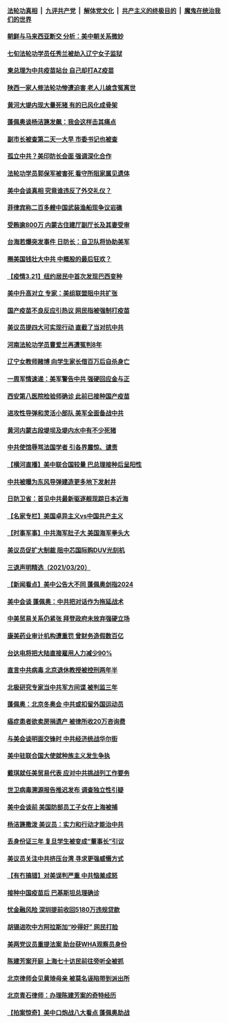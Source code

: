 ####  [法轮功真相](../../../../basic/blob/master/README.md?t=03220331) &nbsp;|&nbsp; [九评共产党](../../../../9ping.md/blob/master/README.md?t=03220331) &nbsp;|&nbsp; [解体党文化](../../../../jtdwh.md/blob/master/README.md?t=03220331)  &nbsp;|&nbsp; [共产主义的终极目的](../../../../gczydzjmd.md/blob/master/README.md?t=03220331) &nbsp;|&nbsp; [魔鬼在统治我们的世界](../../../../mgztzwmdsj.md/blob/master/README.md?t=03220331) 

#### [朝鲜与马来西亚断交 分析：美中朝关系微妙](../pages/nsc413/n12825960.md?t=03220331) 

#### [七旬法轮功学员任秀兰被劫入辽宁女子监狱](../pages/nsc413/n12822671.md?t=03220331) 

#### [柬总理为中共疫苗站台 自己却打AZ疫苗](../pages/nsc413/n12825906.md?t=03220331) 

#### [陕西一家人修法轮功惨遭迫害 老人儿媳含冤离世](../pages/nsc413/n12825629.md?t=03220331) 

#### [黄河大堤内现大量死猪 有的已风化成骨架](../pages/nsc413/n12825885.md?t=03220331) 

#### [蓬佩奥谈杨洁篪发飙：我会这样击其痛点](../pages/nsc413/n12825808.md?t=03220331) 

#### [副市长被查第二天一大早 市委书记也被查](../pages/nsc413/n12825771.md?t=03220331) 

#### [孤立中共？美印防长会面 强调深化合作](../pages/nsc413/n12825841.md?t=03220331) 

#### [法轮功学员郭保军被害死 看守所阻家属见遗体](../pages/nsc413/n12825454.md?t=03220331) 

#### [美中会谈真相 究竟谁违反了外交礼仪？](../pages/nsc413/n12825682.md?t=03220331) 

#### [菲律宾称二百多艘中国武装渔船现争议岩礁](../pages/nsc413/n12825774.md?t=03220331) 

#### [受贿逾800万 内蒙古住建厅副厅长及其妻受审](../pages/nsc413/n12825480.md?t=03220331) 

#### [台海若爆突发事件 日防长：自卫队将协助美军](../pages/nsc413/n12825662.md?t=03220331) 

#### [圈美国钱壮大中共 中概股的最后狂欢？](../pages/nsc413/n12823142.md?t=03220331) 

#### [【疫情3.21】纽约居民中首次发现巴西变种](../pages/nsc413/n12825343.md?t=03220331) 

#### [美中升高对立 专家：美组联盟阻中共扩张](../pages/nsc413/n12825468.md?t=03220331) 

#### [国产疫苗不良反应引热议 网民指被强制打疫苗](../pages/nsc413/n12825358.md?t=03220331) 

#### [美议员提四大可实现行动 直截了当对抗中共](../pages/nsc413/n12813742.md?t=03220331) 

#### [河南法轮功学员曹爱兰再遭冤判8年](../pages/nsc413/n12822794.md?t=03220331) 

#### [辽宁女教师赌博 向学生家长借百万后自杀身亡](../pages/nsc413/n12825393.md?t=03220331) 

#### [一周军情速递：美军警告中共 强硬回应金与正](../pages/nsc413/n12824802.md?t=03220331) 

#### [西安第八医院检验师确诊 此前已接种国产疫苗](../pages/nsc413/n12825268.md?t=03220331) 

#### [进攻性导弹和灵活小部队 美军全面备战中共](../pages/nsc413/n12823488.md?t=03220331) 

#### [黄河内蒙古段堤坝及堤内水中有不少死猪](../pages/nsc413/n12825257.md?t=03220331) 


#### [中共使馆辱骂法国学者 引各界震惊、谴责](../pages/nsc413/n12825152.md?t=03220331) 

#### [【横河直播】美中联合国较量 巴总理接种后呈阳性](../pages/nsc413/n12824878.md?t=03220331) 

#### [中共被曝为东风导弹建造更多地下发射井](../pages/nsc413/n12821088.md?t=03220331) 

#### [日防卫省：首见中共最新驱逐舰现踪日本近海](../pages/nsc413/n12824761.md?t=03220331) 

#### [【名家专栏】美国卓异主义vs中国共产主义](../pages/nsc413/n12824375.md?t=03220331) 

#### [【时事军事】中共海军肚子大 美国海军拳头大](../pages/nsc413/n12822699.md?t=03220331) 

#### [美议员促扩大制裁 阻中芯国际购DUV光刻机](../pages/nsc413/n12824695.md?t=03220331) 

#### [三退声明精选（2021/03/20）](../pages/nsc413/n12824936.md?t=03220331) 

#### [【新闻看点】美中公告大不同 蓬佩奥剑指2024](../pages/nsc413/n12824817.md?t=03220331) 

#### [美中会谈 蓬佩奥：中共把对话作为拖延战术](../pages/nsc413/n12824844.md?t=03220331) 

#### [中美贸易关系仍紧张 拜登政府未放弃强硬立场](../pages/nsc413/n12824707.md?t=03220331) 

#### [康美药业审计机构遭重罚 曾财务造假数百亿](../pages/nsc413/n12824794.md?t=03220331) 

#### [台达电将把大陆直接雇用人力减少90%](../pages/nsc413/n12824107.md?t=03220331) 

#### [直言中共病毒 北京退休教授被控刑两年半](../pages/nsc413/n12824753.md?t=03220331) 

#### [北极研究专家当中共军方间谍 被判监三年](../pages/nsc413/n12824693.md?t=03220331) 

#### [蓬佩奥：北京冬奥会 中共或扣留外国运动员](../pages/nsc413/n12824675.md?t=03220331) 

#### [癌症患者欲卖房捐遗产 被律所收20万咨询费](../pages/nsc413/n12824677.md?t=03220331) 

#### [与美会谈明面交锋时 中共经济统战华尔街](../pages/nsc413/n12823978.md?t=03220331) 

#### [美中驻联合国大使就种族主义发生争执](../pages/nsc413/n12824642.md?t=03220331) 

#### [戴琪就任美贸易代表 应对中共挑战列工作要务](../pages/nsc413/n12824531.md?t=03220331) 

#### [世卫病毒溯源报告推迟发布 调查独立性引疑](../pages/nsc413/n12824548.md?t=03220331) 

#### [美中会谈前 美国防部员工子女在上海被捕](../pages/nsc413/n12824519.md?t=03220331) 

#### [杨洁篪撒泼 美议员：实力和行动才能治中共](../pages/nsc413/n12824409.md?t=03220331) 

#### [丢身份证三年 复旦学生被变成“董事长”引议](../pages/nsc413/n12824457.md?t=03220331) 

#### [美议员关注中共挤压台湾 寻求更强威慑方式](../pages/nsc413/n12824305.md?t=03220331) 

#### [【有冇搞错】对美误判严重 中共恼羞成怒](../pages/nsc413/n12823283.md?t=03220331) 

#### [接种中国疫苗后 巴基斯坦总理确诊](../pages/nsc413/n12824293.md?t=03220331) 

#### [忧金融风险 深圳提前收回5180万违规贷款](../pages/nsc413/n12823734.md?t=03220331) 

#### [胡锡进吹中方阿拉斯加“吵得好” 网民打脸](../pages/nsc413/n12824269.md?t=03220331) 

#### [美两党议员重提法案 助台获WHA观察员身份](../pages/nsc413/n12824070.md?t=03220331) 

#### [陈建芳案开庭 上海七十访民前往旁听全被抓](../pages/nsc413/n12824006.md?t=03220331) 

#### [北京律师会见黄琦母亲 被莫名诬陷带到派出所](../pages/nsc413/n12823951.md?t=03220331) 

#### [北京青石律师：办理陈建芳案的奇特经历](../pages/nsc413/n12822822.md?t=03220331) 

#### [【拍案惊奇】美中口炮战八大看点 蓬佩奥助战](../pages/nsc413/n12823775.md?t=03220331) 


